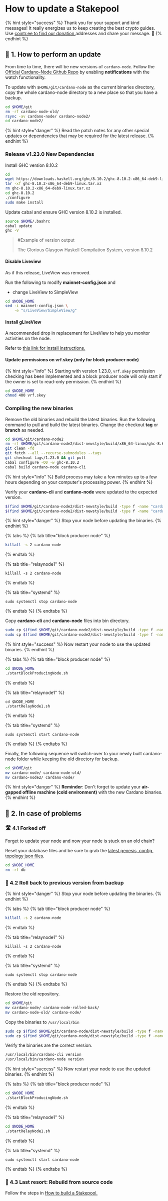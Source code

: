 # How to update a Stakepool

{% hint style="success" %}
Thank you for your support and kind messages! It really energizes us to keep creating the best crypto guides. Use [cointr.ee to find our donation ](https://cointr.ee/coincashew)addresses and share your message. 🙏 
{% endhint %}

## 📡 1. How to perform an update

From time to time, there will be new versions of `cardano-node`. Follow the [Official Cardano-Node Github Repo](https://github.com/input-output-hk/cardano-node) by enabling **notifications** with the watch functionality.

To update with `$HOME/git/cardano-node` as the current binaries directory, copy the whole cardano-node directory to a new place so that you have a backup.

```bash
cd $HOME/git
rm -rf cardano-node-old/
rsync -av cardano-node/ cardano-node2/
cd cardano-node2/
```

{% hint style="danger" %}
Read the patch notes for any other special updates or dependencies that may be required for the latest release.
{% endhint %}

### Release v1.23.0 New Dependencies

Install GHC version 8.10.2

```bash
cd
wget https://downloads.haskell.org/ghc/8.10.2/ghc-8.10.2-x86_64-deb9-linux.tar.xz
tar -xf ghc-8.10.2-x86_64-deb9-linux.tar.xz
rm ghc-8.10.2-x86_64-deb9-linux.tar.xz
cd ghc-8.10.2
./configure
sudo make install
```

Update cabal and ensure GHC version 8.10.2 is installed.

```bash
source $HOME/.bashrc
cabal update
ghc -V
```

> \#Example of version output
>
> The Glorious Glasgow Haskell Compilation System, version 8.10.2

#### Disable Liveview

As if this release, LiveView was removed.

Run the following to modify **mainnet-config.json** and 

* change LiveView to SimpleView

```bash
cd $NODE_HOME
sed -i mainnet-config.json \
    -e "s/LiveView/SimpleView/g"
```

#### Install gLiveView

A recommended drop in replacement for LiveView to help you monitor activities on the node.

Refer to [this link for install instructions.](./#18-13-gliveview-node-status-monitoring)

#### Update permissions on vrf.skey \(only for block producer node\)

{% hint style="info" %}
Starting with version 1.23.0, `vrf.skey` permission checking has been implemented and a block producer node will only start if the owner is set to read-only permission.
{% endhint %}

```bash
cd $NODE_HOME
chmod 400 vrf.skey
```

### Compiling the new binaries

Remove the old binaries and rebuild the latest binaries. Run the following command to pull and build the latest binaries. Change the checkout **tag** or **branch** as needed.

```bash
cd $HOME/git/cardano-node2
rm -rf $HOME/git/cardano-node2/dist-newstyle/build/x86_64-linux/ghc-8.6.5
git clean -fd
git fetch --all --recurse-submodules --tags
git checkout tags/1.23.0 && git pull
cabal configure -O0 -w ghc-8.10.2
cabal build cardano-node cardano-cli
```

{% hint style="info" %}
Build process may take a few minutes up to a few hours depending on your computer's processing power.
{% endhint %}

Verify your **cardano-cli** and **cardano-node** were updated to the expected version.

```bash
$(find $HOME/git/cardano-node2/dist-newstyle/build -type f -name "cardano-cli") version
$(find $HOME/git/cardano-node2/dist-newstyle/build -type f -name "cardano-node") version
```

{% hint style="danger" %}
Stop your node before updating the binaries.
{% endhint %}

{% tabs %}
{% tab title="block producer node" %}
```bash
killall -s 2 cardano-node
```
{% endtab %}

{% tab title="relaynode1" %}
```
killall -s 2 cardano-node
```
{% endtab %}

{% tab title="systemd" %}
```
sudo systemctl stop cardano-node
```
{% endtab %}
{% endtabs %}

Copy **cardano-cli** and **cardano-node** files into bin directory.

```bash
sudo cp $(find $HOME/git/cardano-node2/dist-newstyle/build -type f -name "cardano-cli") /usr/local/bin/cardano-cli
sudo cp $(find $HOME/git/cardano-node2/dist-newstyle/build -type f -name "cardano-node") /usr/local/bin/cardano-node
```

{% hint style="success" %}
Now restart your node to use the updated binaries.
{% endhint %}

{% tabs %}
{% tab title="block producer node" %}
```bash
cd $NODE_HOME
./startBlockProducingNode.sh
```
{% endtab %}

{% tab title="relaynode1" %}
```
cd $NODE_HOME
./startRelayNode1.sh
```
{% endtab %}

{% tab title="systemd" %}
```
sudo systemctl start cardano-node
```
{% endtab %}
{% endtabs %}

Finally, the following sequence will switch-over to your newly built cardano-node folder while keeping the old directory for backup.

```bash
cd $HOME/git
mv cardano-node/ cardano-node-old/
mv cardano-node2/ cardano-node/
```

{% hint style="danger" %}
**Reminder**: Don't forget to update your **air-gapped offline machine \(cold environment\)** with the new Cardano binaries.
{% endhint %}

## 🤯 2. In case of problems

### 🛣 4.1 Forked off

Forget to update your node and now your node is stuck on an old chain?

Reset your database files and be sure to grab the [latest genesis, config, topology json files](https://hydra.iohk.io/job/Cardano/cardano-node/cardano-deployment/latest-finished/download/1/index.html).

```bash
cd $NODE_HOME
rm -rf db
```

### 📂 4.2 Roll back to previous version from backup

{% hint style="danger" %}
Stop your node before updating the binaries.
{% endhint %}

{% tabs %}
{% tab title="block producer node" %}
```bash
killall -s 2 cardano-node
```
{% endtab %}

{% tab title="relaynode1" %}
```
killall -s 2 cardano-node
```
{% endtab %}

{% tab title="systemd" %}
```
sudo systemctl stop cardano-node
```
{% endtab %}
{% endtabs %}

Restore the old repository.

```bash
cd $HOME/git
mv cardano-node/ cardano-node-rolled-back/
mv cardano-node-old/ cardano-node/
```

Copy the binaries to `/usr/local/bin`

```bash
sudo cp $(find $HOME/git/cardano-node/dist-newstyle/build -type f -name "cardano-cli") /usr/local/bin/cardano-cli
sudo cp $(find $HOME/git/cardano-node/dist-newstyle/build -type f -name "cardano-node") /usr/local/bin/cardano-node
```

Verify the binaries are the correct version.

```bash
/usr/local/bin/cardano-cli version
/usr/local/bin/cardano-node version
```

{% hint style="success" %}
Now restart your node to use the updated binaries.
{% endhint %}

{% tabs %}
{% tab title="block producer node" %}
```bash
cd $NODE_HOME
./startBlockProducingNode.sh
```
{% endtab %}

{% tab title="relaynode1" %}
```bash
cd $NODE_HOME
./startRelayNode1.sh
```
{% endtab %}

{% tab title="systemd" %}
```
sudo systemctl start cardano-node
```
{% endtab %}
{% endtabs %}

### 🤖 4.3 Last resort: Rebuild from source code

Follow the steps in [How to build a Stakepool.](./)

